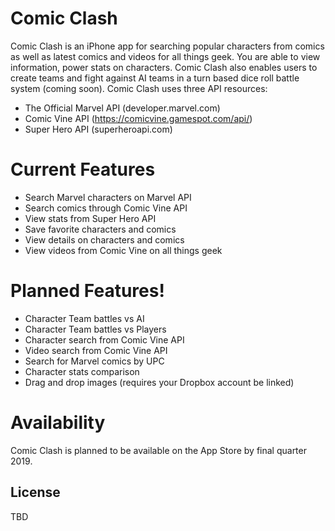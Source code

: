 # Comic Clash


Comic Clash is an iPhone app for searching popular characters from comics as well as latest comics and videos for all things geek. You are able to view information, power stats on characters. Comic Clash also enables users to create teams and fight against AI teams in a turn based dice roll battle system (coming soon). Comic Clash uses three API resources:

  - The Official Marvel API (developer.marvel.com)
  - Comic Vine API (https://comicvine.gamespot.com/api/)
  - Super Hero API (superheroapi.com)

# Current Features

  - Search Marvel characters on Marvel API
  - Search comics through Comic Vine API
  - View stats from Super Hero API
  - Save favorite characters and comics
  - View details on characters and comics
  - View videos from Comic Vine on all things geek

# Planned Features!

  - Character Team battles vs AI
  - Character Team battles vs Players
  - Character search from Comic Vine API
  - Video search from Comic Vine API
  - Search for Marvel comics by UPC
  - Character stats comparison
  - Drag and drop images (requires your Dropbox account be linked)

# Availability

Comic Clash is planned to be available on the App Store by final quarter 2019.

License
----

TBD


